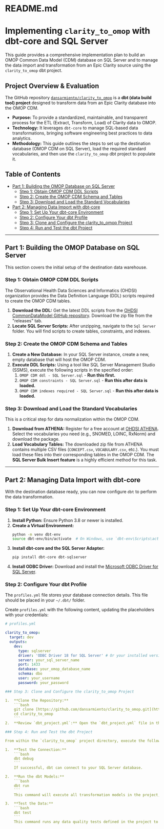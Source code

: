 # README.md

# Implementing `clarity_to_omop` with dbt-core and SQL Server

This guide provides a comprehensive implementation plan to build an OMOP Common Data Model (CDM) database on SQL Server and to manage the data import and transformation from an Epic Clarity source using the `clarity_to_omop` dbt project.

## Project Overview & Evaluation

The GitHub repository [`dansarmiento/clarity_to_omop`](https://github.com/dansarmiento/clarity_to_omop) is a **dbt (data build tool) project** designed to transform data from an Epic Clarity database into the OMOP CDM.

* **Purpose:** To provide a standardized, maintainable, and transparent process for the ETL (Extract, Transform, Load) of Clarity data to OMOP.
* **Technology:** It leverages `dbt-core` to manage SQL-based data transformations, bringing software engineering best practices to data analytics.
* **Methodology:** This guide outlines the steps to set up the destination database (OMOP CDM on SQL Server), load the required standard vocabularies, and then use the `clarity_to_omop` dbt project to populate it.

## Table of Contents
* [Part 1: Building the OMOP Database on SQL Server](#part-1-building-the-omop-database-on-sql-server-)
  * [Step 1: Obtain OMOP CDM DDL Scripts](#step-1-obtain-omop-cdm-ddl-scripts)
  * [Step 2: Create the OMOP CDM Schema and Tables](#step-2-create-the-omop-cdm-schema-and-tables)
  * [Step 3: Download and Load the Standard Vocabularies](#step-3-download-and-load-the-standard-vocabularies)
* [Part 2: Managing Data Import with dbt-core](#part-2-managing-data-import-with-dbt-core-)
  * [Step 1: Set Up Your dbt-core Environment](#step-1-set-up-your-dbt-core-environment)
  * [Step 2: Configure Your dbt Profile](#step-2-configure-your-dbt-profile)
  * [Step 3: Clone and Configure the clarity_to_omop Project](#step-3-clone-and-configure-the-clarity_to_omop-project)
  * [Step 4: Run and Test the dbt Project](#step-4-run-and-test-the-dbt-project)

---

## Part 1: Building the OMOP Database on SQL Server

This section covers the initial setup of the destination data warehouse.

### Step 1: Obtain OMOP CDM DDL Scripts

The Observational Health Data Sciences and Informatics (OHDSI) organization provides the Data Definition Language (DDL) scripts required to create the OMOP CDM tables.

1.  **Download the DDL:** Get the latest DDL scripts from the [OHDSI CommonDataModel GitHub repository](https://github.com/OHDSI/CommonDataModel). Download the zip file from the "releases" tab.
2.  **Locate SQL Server Scripts:** After unzipping, navigate to the `Sql Server` folder. You will find scripts to create tables, constraints, and indexes.

### Step 2: Create the OMOP CDM Schema and Tables

1.  **Create a New Database:** In your SQL Server instance, create a new, empty database that will host the OMOP CDM.
2.  **Execute DDL Scripts:** Using a tool like SQL Server Management Studio (SSMS), execute the following scripts in the specified order:
    1.  `OMOP CDM ddl - SQL Server.sql` - **Run this first.**
    2.  `OMOP CDM constraints - SQL Server.sql` - **Run this after data is loaded.**
    3.  `OMOP CDM indexes required - SQL Server.sql` - **Run this after data is loaded.**

### Step 3: Download and Load the Standard Vocabularies

This is a critical step for data normalization within the OMOP CDM.

1.  **Download from ATHENA:** Register for a free account at [OHDSI ATHENA](https://athena.ohdsi.org/). Select the vocabularies you need (e.g., SNOMED, LOINC, RxNorm) and download the package.
2.  **Load Vocabulary Tables:** The downloaded zip file from ATHENA contains multiple CSV files (`CONCEPT.csv`, `VOCABULARY.csv`, etc.). You must load these files into their corresponding tables in the OMOP CDM. The **SQL Server Bulk Insert feature** is a highly efficient method for this task.

---

## Part 2: Managing Data Import with dbt-core

With the destination database ready, you can now configure `dbt` to perform the data transformation.

### Step 1: Set Up Your dbt-core Environment

1.  **Install Python:** Ensure Python 3.8 or newer is installed.
2.  **Create a Virtual Environment:**
    ```bash
    python -m venv dbt-env
    source dbt-env/bin/activate  # On Windows, use `dbt-env\Scripts\activate`
    ```
3.  **Install dbt-core and the SQL Server Adapter:**
    ```bash
    pip install dbt-core dbt-sqlserver
    ```
4.  **Install ODBC Driver:** Download and install the [Microsoft ODBC Driver for SQL Server](https://docs.microsoft.com/en-us/sql/connect/odbc/download-odbc-driver-for-sql-server).

### Step 2: Configure Your dbt Profile

The `profiles.yml` file stores your database connection details. This file should be placed in your `~/.dbt/` folder.

Create `profiles.yml` with the following content, updating the placeholders with your credentials:

```yaml
# profiles.yml

clarity_to_omop:
  target: dev
  outputs:
    dev:
      type: sqlserver
      driver: 'ODBC Driver 18 for SQL Server' # Or your installed version
      server: your_sql_server_name
      port: 1433
      database: your_omop_database_name
      schema: dbo
      user: your_username
      password: your_password

### Step 3: Clone and Configure the clarity_to_omop Project

1.  **Clone the Repository:**
    ```bash
    git clone [https://github.com/dansarmiento/clarity_to_omop.git](https://github.com/dansarmiento/clarity_to_omop.git)
    cd clarity_to_omop
    ```
2.  **Review `dbt_project.yml`:** Open the `dbt_project.yml` file in the cloned directory. Ensure the `profile` name listed in this file matches the one you created in `profiles.yml` (e.g., `clarity_to_omop`).

### Step 4: Run and Test the dbt Project

From within the `clarity_to_omop` project directory, execute the following commands.

1.  **Test the Connection:**
    ```bash
    dbt debug
    ```
    If successful, dbt can connect to your SQL Server database.

2.  **Run the dbt Models:**
    ```bash
    dbt run
    ```
    This command will execute all transformation models in the project, populating your OMOP CDM tables with data from your Clarity source.

3.  **Test the Data:**
    ```bash
    dbt test
    ```
    This command runs any data quality tests defined in the project to help validate the output.
